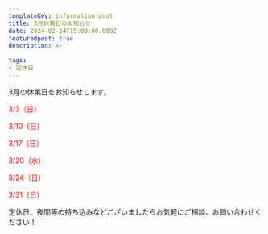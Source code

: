 ```yaml
---
templateKey: information-post
title: 3月休業日のお知らせ
date: 2024-02-24T15:00:00.000Z
featuredpost: true
description: >-

tags:
- 定休日
---
```


3月の休業日をお知らせします。

<span style="color: red;">3/3（日）</span>

<span style="color: red;">3/10（日）</span>

<span style="color: red;">3/17（日）</span>

<span style="color: red;">3/20（水）</span>

<span style="color: red;">3/24（日）</span>

<span style="color: red;">3/31（日）</span>



定休日、夜間等の持ち込みなどございましたらお気軽にご相談、お問い合わせください！

